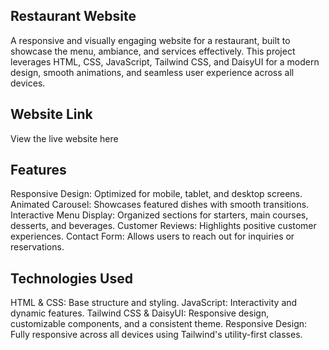 Restaurant Website
-------------------------------
A responsive and visually engaging website for a restaurant, built to showcase the menu, ambiance, and services effectively. This project leverages HTML, CSS, JavaScript, Tailwind CSS, and DaisyUI for a modern design, smooth animations, and seamless user experience across all devices.

Website Link
-----------------------------
View the live website here

Features
-----------------------------
Responsive Design: Optimized for mobile, tablet, and desktop screens.
Animated Carousel: Showcases featured dishes with smooth transitions.
Interactive Menu Display: Organized sections for starters, main courses, desserts, and beverages.
Customer Reviews: Highlights positive customer experiences.
Contact Form: Allows users to reach out for inquiries or reservations.


Technologies Used
-----------------------------
HTML & CSS: Base structure and styling.
JavaScript: Interactivity and dynamic features.
Tailwind CSS & DaisyUI: Responsive design, customizable components, and a consistent theme.
Responsive Design: Fully responsive across all devices using Tailwind's utility-first classes.